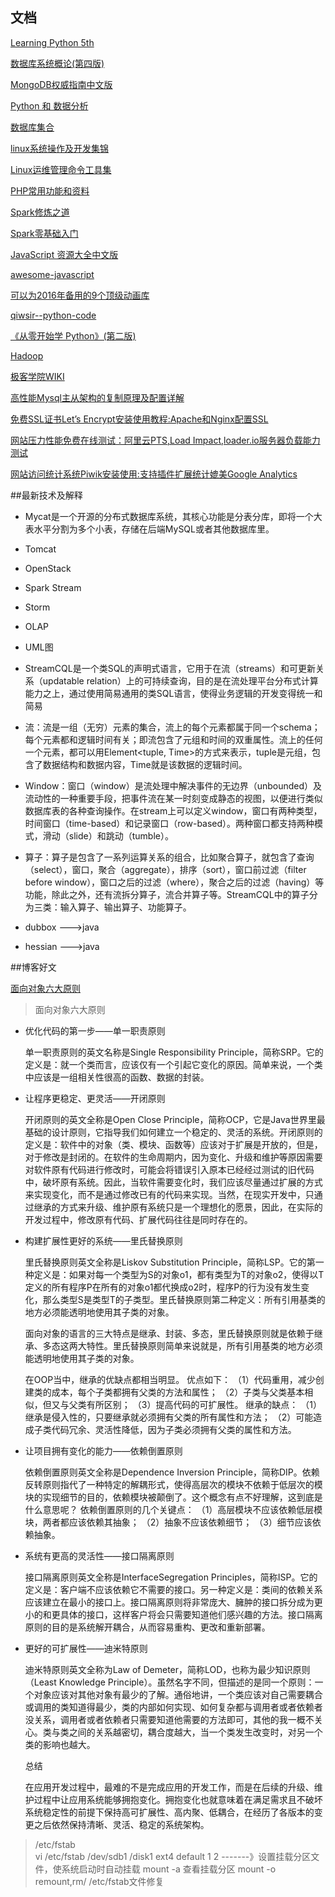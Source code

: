 ## 文档

[Learning Python 5th](http://download.csdn.net/download/szhyu/9183859  "内容很多很全也可以做工具书")

[数据库系统概论(第四版)](http://download.csdn.net/detail/tianyalangz/9373904 "全面地阐述数据库系统的基础理论、基本技术和基本方法。全书分为4篇17章。基础篇包括绪论、关系数据库、关系数据库标准语言SQL、数据库安全性和数据库完整性,共5章;设计与应用开发篇包括关系数据理论、数据库设计和数据库编程,共3章;系统篇包括关系查询处理和查询优化、数据库恢复技术、并发控制和数据库管理系统,共4章;新技术篇包括数据库技术新发展、分布式数据库系统、对象关系数据库系统、XML数据库和数据仓库与联机分析处理技术,共5章")

[MongoDB权威指南中文版](http://download.csdn.net/detail/tianyalangz/9376034 "mangoDB作为一个轻量型数据库，在很多公司开发项目的过程中发挥了很大的作用")

[Python 和 数据分析](http://download.csdn.net/album/detail/2335 "利用Python进行数据分析处理系列学习书籍 包括Python基础,numpy,scipy,pandas,matplotlib,scikit-learn等 内容很多,根据需要自己选择")

[数据库集合](http://download.csdn.net/album/detail/2894 "可以说信息科学技术的发展史就是数据库的发展史，数据库在我们的开发项目过程中起到了基础性作用，在寻找数据库的学习方法时，必要的好的书籍是必不可少的，我想，这些书籍一定是经典的，因为之所以为经典，正是其魅力的展现。")

[linux系统操作及开发集锦](http://download.csdn.net/album/detail/2855 "Linux系统命令行基本操作 ，linux从入门到精通，高性能Linux服务器构建实战，linux操作系统原理及应用详解，LINUX认证权威指南-第三版 ，linux shell 编程详解，SUSE Linux 10宝典 ，Redhat centos宝典 ，Linux TCP IP 协议栈分析 ，linux网络编程详解 ，Linux应用程序开发详解，Linux+C函数库参考手册，Linux下C语言开发集锦 ，linux系统编程-中文版，Linux内核源码剖析")

[Linux运维管理命令工具集](http://download.csdn.net/album/detail/2875 "linux运维人员在工作过程中总结的常用命令工具文档，在运维及Linux Shell脚本编写过程中用到的常用命令的参数说明，同时尽量添加对应的实例，可以当参考书收藏使用。")

[PHP常用功能和资料](http://download.csdn.net/album/detail/2649 "做过PHP开发的程序员应该清楚，PHP中有很多内置的功能，掌握了它们，可以帮助你在做PHP开发时更加得心应手")

[Spark修炼之道](http://blog.csdn.net/lovehuangjiaju/article/details/49965857 "专注于Scala语言、Hadoop及Spark大数据处理技术")

[Spark零基础入门](http://edu.csdn.net/courses/o317_s323 )

[JavaScript 资源大全中文版](http://gold.xitu.io/entry/5677d34700b0bf37ccc8f431 "我想很多程序员应该记得 GitHub 上有一个 Awesome - XXX 系列的资源整理。awesome-javascript 是 sorrycc 发起维护的 JS 资源列表，内容包括：包管理器、加载器、测试框架、运行器、QA、MVC框架和库、模板引擎、数据可视化、时间轴、编辑器等等")

[awesome-javascript](https://github.com/sorrycc/awesome-javascript)

[可以为2016年备用的9个顶级动画库](http://info.9iphp.com/top-9-animation-libraries-use-2016/ "2015年出现了很多开源的动画库，今天我们就在易用性、功能及流行度上，来盘点其中9个顶级的动画库。")

[qiwsir--python-code](https://github.com/qiwsir )

[《从零开始学 Python》(第二版)](http://wiki.jikexueyuan.com/project/start-learning-python/01.html)

[Hadoop](http://wiki.jikexueyuan.com/project/hadoop/ 'Hadoop各个组件的基本原理')

[极客学院WIKI](http://wiki.jikexueyuan.com/)

[高性能Mysql主从架构的复制原理及配置详解](http://blog.csdn.net/hguisu/article/details/7325124)

[免费SSL证书Let’s Encrypt安装使用教程:Apache和Nginx配置SSL](http://www.07net01.com/2015/12/1024786.html)

[网站压力性能免费在线测试：阿里云PTS,Load Impact,loader.io服务器负载能力测试](http://www.07net01.com/2016/01/1077622.html)

[网站访问统计系统Piwik安装使用:支持插件扩展统计媲美Google Analytics](http://www.07net01.com/2015/12/1060073.html)

##最新技术及解释

* Mycat是一个开源的分布式数据库系统，其核心功能是分表分库，即将一个大表水平分割为多个小表，存储在后端MySQL或者其他数据库里。

* Tomcat

* OpenStack

* Spark Stream

* Storm

* OLAP

* UML图

* StreamCQL是一个类SQL的声明式语言，它用于在流（streams）和可更新关系（updatable relation）上的可持续查询，目的是在流处理平台分布式计算能力之上，通过使用简易通用的类SQL语言，使得业务逻辑的开发变得统一和简易

* 流：流是一组（无穷）元素的集合，流上的每个元素都属于同一个schema；每个元素都和逻辑时间有关；即流包含了元组和时间的双重属性。流上的任何一个元素，都可以用Element<tuple, Time>的方式来表示，tuple是元组，包含了数据结构和数据内容，Time就是该数据的逻辑时间。
* Window：窗口（window）是流处理中解决事件的无边界（unbounded）及流动性的一种重要手段，把事件流在某一时刻变成静态的视图，以便进行类似数据库表的各种查询操作。在stream上可以定义window，窗口有两种类型，时间窗口（time-based）和记录窗口（row-based）。两种窗口都支持两种模式，滑动（slide）和跳动（tumble）。
* 算子：算子是包含了一系列运算关系的组合，比如聚合算子，就包含了查询（select），窗口，聚合（aggregate），排序（sort），窗口前过滤（filter before window），窗口之后的过滤（where），聚合之后的过滤（having）等功能，除此之外，还有流拆分算子，流合并算子等。StreamCQL中的算子分为三类：输入算子、输出算子、功能算子。

* dubbox   --->java

* hessian     --->java

##博客好文

[面向对象六大原则](http://blog.csdn.net/bboyfeiyu/article/details/50103471)

>面向对象六大原则

* 优化代码的第一步——单一职责原则

	单一职责原则的英文名称是Single Responsibility Principle，简称SRP。它的定义是：就一个类而言，应该仅有一个引起它变化的原因。简单来说，一个类中应该是一组相关性很高的函数、数据的封装。

* 让程序更稳定、更灵活——开闭原则

	开闭原则的英文全称是Open Close Principle，简称OCP，它是Java世界里最基础的设计原则，它指导我们如何建立一个稳定的、灵活的系统。开闭原则的定义是：软件中的对象（类、模块、函数等）应该对于扩展是开放的，但是，对于修改是封闭的。在软件的生命周期内，因为变化、升级和维护等原因需要对软件原有代码进行修改时，可能会将错误引入原本已经经过测试的旧代码中，破坏原有系统。因此，当软件需要变化时，我们应该尽量通过扩展的方式来实现变化，而不是通过修改已有的代码来实现。当然，在现实开发中，只通过继承的方式来升级、维护原有系统只是一个理想化的愿景，因此，在实际的开发过程中，修改原有代码、扩展代码往往是同时存在的。

* 构建扩展性更好的系统——里氏替换原则

	里氏替换原则英文全称是Liskov Substitution Principle，简称LSP。它的第一种定义是：如果对每一个类型为S的对象o1，都有类型为T的对象o2，使得以T定义的所有程序P在所有的对象o1都代换成o2时，程序P的行为没有发生变化，那么类型S是类型T的子类型。里氏替换原则第二种定义：所有引用基类的地方必须能透明地使用其子类的对象。
	
	面向对象的语言的三大特点是继承、封装、多态，里氏替换原则就是依赖于继承、多态这两大特性。里氏替换原则简单来说就是，所有引用基类的地方必须能透明地使用其子类的对象。

	在OOP当中，继承的优缺点都相当明显。 
	优点如下：
	（1）代码重用，减少创建类的成本，每个子类都拥有父类的方法和属性；
	（2）子类与父类基本相似，但又与父类有所区别；
	（3）提高代码的可扩展性。
	继承的缺点：
	（1）继承是侵入性的，只要继承就必须拥有父类的所有属性和方法；
	（2）可能造成子类代码冗余、灵活性降低，因为子类必须拥有父类的属性和方法。

* 让项目拥有变化的能力——依赖倒置原则

	依赖倒置原则英文全称是Dependence Inversion Principle，简称DIP。依赖反转原则指代了一种特定的解耦形式，使得高层次的模块不依赖于低层次的模块的实现细节的目的，依赖模块被颠倒了。这个概念有点不好理解，这到底是什么意思呢？ 
	依赖倒置原则的几个关键点：
	（1）高层模块不应该依赖低层模块，两者都应该依赖其抽象；
	（2）抽象不应该依赖细节；
	（3）细节应该依赖抽象。

* 系统有更高的灵活性——接口隔离原则

	接口隔离原则英文全称是InterfaceSegregation Principles，简称ISP。它的定义是：客户端不应该依赖它不需要的接口。另一种定义是：类间的依赖关系应该建立在最小的接口上。接口隔离原则将非常庞大、臃肿的接口拆分成为更小的和更具体的接口，这样客户将会只需要知道他们感兴趣的方法。接口隔离原则的目的是系统解开耦合，从而容易重构、更改和重新部署。

* 更好的可扩展性——迪米特原则

	迪米特原则英文全称为Law of Demeter，简称LOD，也称为最少知识原则（Least Knowledge Principle）。虽然名字不同，但描述的是同一个原则：一个对象应该对其他对象有最少的了解。通俗地讲，一个类应该对自己需要耦合或调用的类知道得最少，类的内部如何实现、如何复杂都与调用者或者依赖者没关系，调用者或者依赖者只需要知道他需要的方法即可，其他的我一概不关心。类与类之间的关系越密切，耦合度越大，当一个类发生改变时，对另一个类的影响也越大。

	总结

	在应用开发过程中，最难的不是完成应用的开发工作，而是在后续的升级、维护过程中让应用系统能够拥抱变化。拥抱变化也就意味着在满足需求且不破坏系统稳定性的前提下保持高可扩展性、高内聚、低耦合，在经历了各版本的变更之后依然保持清晰、灵活、稳定的系统架构。

	




























>/etc/fstab    
vi /etc/fstab 
/dev/sdb1     /disk1    ext4       default     1   2        -------》设置挂载分区文件，使系统启动时自动挂载
mount   -a    查看挂载分区
mount  -o   remount,rm/       /etc/fstab文件修复

